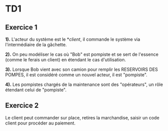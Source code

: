 # TD1

## Exercice 1

**1).** L'acteur du système est le **client*, il commande le système via l'intermédiaire de la gâchette.

**2).** On peu modéliser le cas où "Bob" est pompiste et se sert de l'essence (comme le ferais un client) en étendant le cas d'utilisation.

**3).** Lorsque Bob vient avec son camion pour remplir les RESERVOIRS DES POMPES, il est considéré comme un nouvel acteur, il est "pompiste".

**4).** Les pompistes chargés de la maintenance sont des "opérateurs", un rôle étendant celui de "pompiste".

## Exercice 2

Le client peut commander sur place, retires la marchandise, saisir un code client pour procéder au paiement.